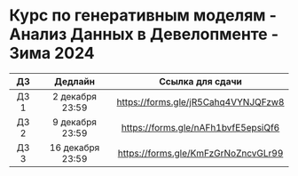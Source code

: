 # Курс по генеративным моделям - Анализ Данных в Девелопменте - Зима 2024

| ДЗ      | Дедлайн           | Ссылка для сдачи                    |
| :----:  | :----:            | :----:                              |
| ДЗ 1    | 2 декабря 23:59   | https://forms.gle/jR5Cahq4VYNJQFzw8 |
| ДЗ 2    | 9 декабря 23:59   | https://forms.gle/nAFh1bvfE5epsiQf6 |
| ДЗ 3    | 16 декабря 23:59  | https://forms.gle/KmFzGrNoZncvGLr99 |

